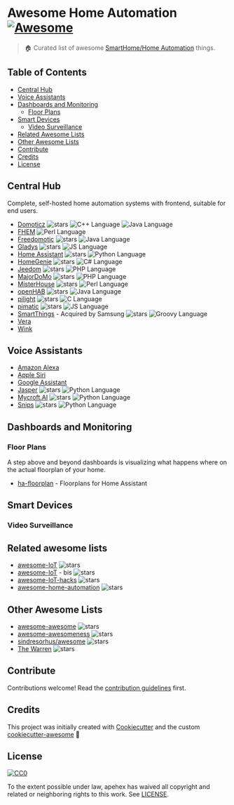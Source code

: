 # Awesome Home Automation [![Awesome][awesome-badge]][awesome-link]

> :house: Curated list of awesome [SmartHome/Home Automation][wikipedia-link] things.

## Table of Contents

- [Central Hub](#central-hub)
- [Voice Assistants](#voice-assistants)
- [Dashboards and Monitoring](#dashboard-and-monitoring)
  - [Floor Plans](#floor-plans)
- [Smart Devices](#smart-devices)
  - [Video Surveillance](#video-surveillance)
- [Related Awesome Lists](#related-awesome-lists)
- [Other Awesome Lists](#other-awesome-lists)
- [Contribute](#contribute)
- [Credits](#credits)
- [License](#license)

## Central Hub

Complete, self-hosted home automation systems with frontend, suitable for
end users.

* [Domoticz](https://github.com/domoticz/domoticz)
  ![stars](https://img.shields.io/github/stars/domoticz/domoticz.svg?style=social)
  ![C++ Language][cplusplus-badge]
  ![Java Language][java-badge]
* [FHEM](https://github.com/mhop/fhem-mirror)
  ![Perl Language][perl-badge]
* [Freedomotic](https://github.com/freedomotic/freedomotic)
  ![stars](https://img.shields.io/github/stars/freedomotic/freedomotic.svg?style=social)
  ![Java Language][java-badge]
* [Gladys](https://github.com/GladysProject/Gladys)
  ![stars](https://img.shields.io/github/stars/GladysProject/Gladys.svg?style=social)
  ![JS Language][javascript-badge]
* [Home Assistant](https://github.com/home-assistant/home-assistant)
  ![stars](https://img.shields.io/github/stars/home-assistant/home-assistant.svg?style=social)
  ![Python Language][python-badge]
* [HomeGenie](https://github.com/genielabs/HomeGenie/)
  ![stars](https://img.shields.io/github/stars/genielabs/HomeGenie.svg?style=social)
  ![C# Language][csharp-badge]
* [Jeedom](https://github.com/jeedom/core)
  ![stars](https://img.shields.io/github/stars/jeedom/core.svg?style=social)
  ![PHP Language][php-badge]
* [MajorDoMo](https://github.com/sergejey/majordomo)
  ![stars](https://img.shields.io/github/stars/sergejey/majordomo.svg?style=social)
  ![PHP Language][php-badge]
* [MisterHouse](https://github.com/hollie/misterhouse)
  ![stars](https://img.shields.io/github/stars/hollie/misterhouse.svg?style=social)
  ![Perl Language][perl-badge]
* [openHAB](https://github.com/openhab)
  ![stars](https://img.shields.io/github/stars/openhab/openhab-distro.svg?style=social)
  ![Java Language][java-badge]
* [pilight](https://github.com/pilight/pilight)
  ![stars](https://img.shields.io/github/stars/pilight/pilight.svg?style=social)
  ![C Language][c-badge]
* [pimatic](https://github.com/pimatic/pimatic)
  ![stars](https://img.shields.io/github/stars/pimatic/pimatic.svg?style=social)
  ![JS Language][javascript-badge]
* [SmartThings](https://github.com/SmartThingsCommunity/SmartThingsPublic) - Acquired by Samsung
  ![stars](https://img.shields.io/github/stars/SmartThingsCommunity/SmartThingsPublic.svg?style=social)
  ![Groovy Language][groovy-badge]
* [Vera](https://getvera.com/)
* [Wink](https://www.wink.com/)

## Voice Assistants

* [Amazon Alexa](https://developer.amazon.com/en/alexa)
* [Apple Siri](https://www.apple.com/siri/)
* [Google Assistant](https://assistant.google.com/)
* [Jasper](https://github.com/jasperproject)
  ![stars](https://img.shields.io/github/stars/jasperproject/jasper-client.svg?style=social)
  ![Python Language][python-badge]
* [Mycroft.AI](https://github.com/MycroftAI)
  ![stars](https://img.shields.io/github/stars/MycroftAI/mycroft-core.svg?style=social)
  ![Python Language][python-badge]
* [Snips](https://github.com/snipsco/)
  ![stars](https://img.shields.io/github/stars/snipsco/snips-nlu.svg?style=social)
  ![Python Language][python-badge]

## Dashboards and Monitoring

### Floor Plans

A step above and beyond dashboards is visualizing what happens where on the
actual floorplan of your home.

* [ha-floorplan](https://github.com/pkozul/ha-floorplan) - Floorplans for Home Assistant

## Smart Devices

### Video Surveillance

## Related awesome lists

* [awesome-IoT](https://github.com/HQarroum/awesome-iot)
  ![stars](https://img.shields.io/github/stars/HQarroum/awesome-iot.svg?style=social)
* [awesome-IoT](https://github.com/phodal/awesome-iot) - bis
  ![stars](https://img.shields.io/github/stars/phodal/awesome-iot.svg?style=social)
* [awesome-IoT-hacks](https://github.com/nebgnahz/awesome-iot-hacks)
  ![stars](https://img.shields.io/github/stars/nebgnahz/awesome-iot-hacks.svg?style=social)
* [awesome-home-automation](https://github.com/apehex/awesome-home-automation)
  ![stars](https://img.shields.io/github/stars/apehex/awesome-home-automation.svg?style=social)

## Other Awesome Lists

* [awesome-awesome](https://github.com/emijrp/awesome-awesome)
  ![stars](https://img.shields.io/github/stars/emijrp/awesome-awesome.svg?style=social)
* [awesome-awesomeness](https://github.com/bayandin/awesome-awesomeness)
  ![stars](https://img.shields.io/github/stars/bayandin/awesome-awesomeness.svg?style=social)
* [sindresorhus/awesome][awesome-link]
  ![stars](https://img.shields.io/github/stars/sindresorhus/awesome.svg?style=social)
* [The Warren](https://github.com/torchhound/warren)
  ![stars](https://img.shields.io/github/stars/torchhound/warren.svg?style=social)

## Contribute

Contributions welcome! Read the [contribution guidelines](.github/CONTRIBUTING.md) first.

## Credits

This project was initially created with [Cookiecutter][cookiecutter] and the custom [cookiecutter-awesome][cookiecutter-awesome] :cookie:

## License

[![CC0][CC0-badge]][CC0-link]

To the extent possible under law, apehex has waived all copyright
and related or neighboring rights to this work. See [LICENSE](LICENSE).

[awesome-badge]: https://cdn.rawgit.com/sindresorhus/awesome/d7305f38d29fed78fa85652e3a63e154dd8e8829/media/badge.svg
[awesome-link]: https://github.com/sindresorhus/awesome
[CC0-badge]: http://mirrors.creativecommons.org/presskit/buttons/88x31/svg/cc-zero.svg
[CC0-link]: https://creativecommons.org/publicdomain/zero/1.0/
[cookiecutter]: https://github.com/audreyr/cookiecutter
[cookiecutter-awesome]: https://github.com/apehex/cookiecutter-awesome

[c-badge]: https://img.shields.io/badge/-C-blue.svg?style=flat&logo=c&colorA=grey
[cplusplus-badge]: https://img.shields.io/badge/-C%2B%2B-blue.svg?style=flat&logo=cplusplus&colorA=grey
[csharp-badge]: https://img.shields.io/badge/-C%23-blue.svg?style=flat&logo=csharp&colorA=grey
[groovy-badge]: https://img.shields.io/badge/-Groovy-blue.svg?style=flat&logo=groovy&colorA=grey
[java-badge]: https://img.shields.io/badge/-Java-blue.svg?style=flat&logo=java&colorA=grey
[javascript-badge]: https://img.shields.io/badge/-Js-yellow.svg?style=flat&logo=javascript&colorA=grey
[jquery-badge]: https://img.shields.io/badge/-JQuery-blue.svg?style=flat&logo=jquery&colorA=grey
[lua-badge]: https://img.shields.io/badge/-Lua-blue.svg?style=flat&logo=lua&colorA=grey
[perl-badge]: https://img.shields.io/badge/-Perl-red.svg?style=flat&logo=perl&colorA=grey
[php-badge]: https://img.shields.io/badge/-PHP-purple.svg?style=flat&logo=php&colorA=grey
[python-badge]: https://img.shields.io/badge/-Py-blue.svg?style=flat&logo=python&colorA=grey

[wikipedia-link]: https://en.wikipedia.org/wiki/Home_automation
